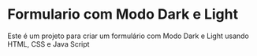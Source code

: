 # Formulario com Modo Dark e Light
 Este é um projeto para criar um formulário com Modo Dark e Light usando HTML, CSS e Java Script
